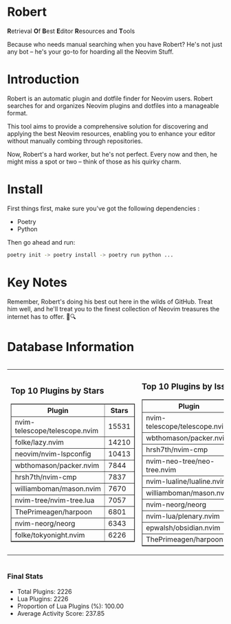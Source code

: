 # Robert

**R**etrieval
**O**f
**B**est
**E**ditor
**R**esources and
**T**ools

Because who needs manual searching when you have Robert?
He's not just any bot – he's your go-to for hoarding all the Neovim Stuff.

# Introduction
Robert is an automatic plugin and dotfile finder for Neovim users. Robert searches for and organizes Neovim plugins and dotfiles into a manageable format.

This tool aims to provide a comprehensive solution for discovering and applying the best Neovim resources, enabling you to enhance your editor without manually combing through repositories.

Now, Robert's a hard worker, but he's not perfect. Every now and then, he might miss a spot or two – think of those as his quirky charm. 

# Install
 First things first, make sure you've got the following dependencies :
  - Poetry 
  - Python 

Then go ahead and run:

```bash
poetry init -> poetry install -> poetry run python ...
```
# Key Notes

Remember, Robert's doing his best out here in the wilds of GitHub. Treat him well, and he'll treat you to the finest collection of Neovim treasures the internet has to offer. 🎩🔍


# Database Information

<div style='display:flex;flex-direction:row;justify-content:space-between;'><table><tr><td><h3>Top 10 Plugins by Stars</h3><table border="1"><tr><th>Plugin</th><th>Stars</th></tr><tr><td>nvim-telescope/telescope.nvim</td><td>15531</td></tr><tr><td>folke/lazy.nvim</td><td>14210</td></tr><tr><td>neovim/nvim-lspconfig</td><td>10413</td></tr><tr><td>wbthomason/packer.nvim</td><td>7844</td></tr><tr><td>hrsh7th/nvim-cmp</td><td>7837</td></tr><tr><td>williamboman/mason.nvim</td><td>7670</td></tr><tr><td>nvim-tree/nvim-tree.lua</td><td>7057</td></tr><tr><td>ThePrimeagen/harpoon</td><td>6801</td></tr><tr><td>nvim-neorg/neorg</td><td>6343</td></tr><tr><td>folke/tokyonight.nvim</td><td>6226</td></tr></table></td><td><h3>Top 10 Plugins by Issues</h3><table border="1"><tr><th>Plugin</th><th>Issues</th></tr><tr><td>nvim-telescope/telescope.nvim</td><td>353</td></tr><tr><td>wbthomason/packer.nvim</td><td>307</td></tr><tr><td>hrsh7th/nvim-cmp</td><td>279</td></tr><tr><td>nvim-neo-tree/neo-tree.nvim</td><td>224</td></tr><tr><td>nvim-lualine/lualine.nvim</td><td>221</td></tr><tr><td>williamboman/mason.nvim</td><td>190</td></tr><tr><td>nvim-neorg/neorg</td><td>177</td></tr><tr><td>nvim-lua/plenary.nvim</td><td>142</td></tr><tr><td>epwalsh/obsidian.nvim</td><td>124</td></tr><tr><td>ThePrimeagen/harpoon</td><td>115</td></tr></table></td><td><h3>Top 10 Plugins by Forks</h3><table border="1"><tr><th>Plugin</th><th>Forks</th></tr><tr><td>neovim/nvim-lspconfig</td><td>2056</td></tr><tr><td>nvim-telescope/telescope.nvim</td><td>826</td></tr><tr><td>nvim-tree/nvim-tree.lua</td><td>605</td></tr><tr><td>nvim-lualine/lualine.nvim</td><td>461</td></tr><tr><td>folke/tokyonight.nvim</td><td>410</td></tr><tr><td>hrsh7th/nvim-cmp</td><td>390</td></tr><tr><td>ThePrimeagen/harpoon</td><td>366</td></tr><tr><td>folke/lazy.nvim</td><td>342</td></tr><tr><td>jackMort/ChatGPT.nvim</td><td>310</td></tr><tr><td>nvimdev/lspsaga.nvim</td><td>286</td></tr></table></td></tr></table></div>

### Final Stats
- Total Plugins: 2226
- Lua Plugins: 2226
- Proportion of Lua Plugins (%): 100.00
- Average Activity Score: 237.85
